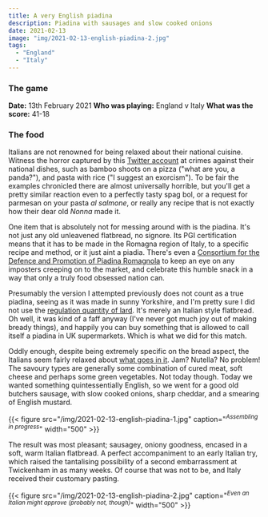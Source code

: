 ```yaml
---
title: A very English piadina
description: Piadina with sausages and slow cooked onions
date: 2021-02-13
image: "img/2021-02-13-english-piadina-2.jpg"
tags:
  - "England"
  - "Italy"
---
```


### The game

**Date:** 13th February 2021
**Who was playing:** England v Italy
**What was the score:** 41-18

### The food

Italians are not renowned for being relaxed about their national cuisine. Witness the horror captured by this [Twitter account](https://twitter.com/ItalianComments) at crimes against their national dishes, such as bamboo shoots on a pizza ("what are you, a panda?"), and pasta with rice ("I suggest an exorcism"). To be fair the examples chronicled there are almost universally horrible, but you'll get a pretty similar reaction even to a perfectly tasty spag bol, or a request for parmesan on your pasta *al salmone*, or really any recipe that is not exactly how their dear old *Nonna* made it.

One item that is absolutely not for messing around with is the piadina. It's not just any old unleavened flatbread, no signore. Its PGI certification means that it has to be made in the Romagna region of Italy, to a specific recipe and method, or it just aint a piadia. There's even a [Consortium for the Defence and Promotion of Piadina Romagnola](http://www.consorziopiadinaromagnola.it/en/the-consortium/) to keep an eye on any imposters creeping on to the market, and celebrate this humble snack in a way that only a truly food obsessed nation can.

Presumably the version I attempted previously does not count as a true piadina, seeing as it was made in sunny Yorkshire, and I'm pretty sure I did not use the [regulation quantity of lard](https://eur-lex.europa.eu/legal-content/EN/TXT/HTML/?uri=CELEX:52014XC0521(02)&from=LV). It's merely an Italian style flatbread. Oh well, it was kind of a faff anyway (I've never got much joy out of making bready things), and happily you can buy something that is allowed to call itself a piadina in UK supermarkets. Which is what we did for this match.

Oddly enough, despite being extremely specific on the bread aspect, the Italians seem fairly relaxed about [what goes in it](http://www.ilariasperfectrecipes.com/piadina-romagnola-best-authentic-italian-flatbread/). Jam? Nutella? No problem! The savoury types are generally some combination of cured meat, soft cheese and perhaps some green vegetables. Not today though. Today we wanted something quintessentially English, so we went for a good old butchers sausage, with slow cooked onions, sharp cheddar, and a smearing of English mustard.

{{< figure src="/img/2021-02-13-english-piadina-1.jpg" caption="<sup>*Assembling in progress*</sup>" width="500" >}}

The result was most pleasant; sausagey, oniony goodness, encased in a soft, warm Italian flatbread. A perfect accompaniment to an early Italian try, which raised the tantalising possibility of a second embarrassment at Twickenham in as many weeks. Of course that was not to be, and Italy received their customary pasting.

{{< figure src="/img/2021-02-13-english-piadina-2.jpg" caption="<sup>*Even an Italian might approve (probably not, though)*</sup>" width="500" >}}
